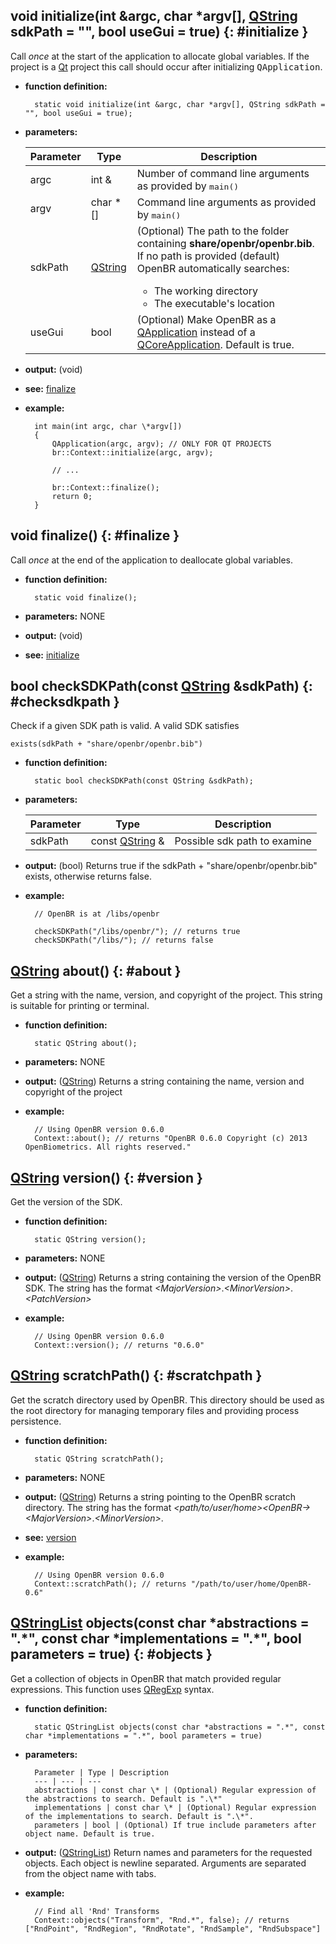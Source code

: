 ## void initialize(int &argc, char \*argv[], [QString][QString] sdkPath = "", bool useGui = true) {: #initialize }

Call *once* at the start of the application to allocate global variables. If the project is a [Qt][Qt] project this call should occur after initializing <tt>QApplication</tt>.

* **function definition:**

        static void initialize(int &argc, char *argv[], QString sdkPath = "", bool useGui = true);

* **parameters:**

    Parameter | Type | Description
    --- | --- | ---
    argc | int & | Number of command line arguments as provided by <tt>main()</tt>
    argv | char * [] | Command line arguments as provided by <tt>main()</tt>
    sdkPath | [QString][QString] | (Optional) The path to the folder containing **share/openbr/openbr.bib**. If no path is provided (default) OpenBR automatically searches: <ul> <li>The working directory</li> <li>The executable's location</li> </ul>
    useGui | bool | (Optional) Make OpenBR as a [QApplication][QApplication] instead of a [QCoreApplication][QCoreApplication]. Default is true.

* **output:** (void)
* **see:** [finalize](#finalize)
* **example:**

        int main(int argc, char \*argv[])
        {
            QApplication(argc, argv); // ONLY FOR QT PROJECTS
            br::Context::initialize(argc, argv);

            // ...

            br::Context::finalize();
            return 0;
        }

## void finalize() {: #finalize }

Call *once* at the end of the application to deallocate global variables.

* **function definition:**

        static void finalize();

* **parameters:** NONE
* **output:** (void)
* **see:** [initialize](#initialize)


## bool checkSDKPath(const [QString][QString] &sdkPath) {: #checksdkpath }

Check if a given SDK path is valid. A valid SDK satisfies

    exists(sdkPath + "share/openbr/openbr.bib")

* **function definition:**

        static bool checkSDKPath(const QString &sdkPath);

* **parameters:**

    Parameter | Type | Description
    --- | --- | ---
    sdkPath | const [QString][QString] & | Possible sdk path to examine

* **output:** (bool) Returns true if the sdkPath + "share/openbr/openbr.bib" exists, otherwise returns false.
* **example:**

        // OpenBR is at /libs/openbr

        checkSDKPath("/libs/openbr/"); // returns true
        checkSDKPath("/libs/"); // returns false

## [QString][QString] about() {: #about }

Get a string with the name, version, and copyright of the project. This string is suitable for printing or terminal.

* **function definition:**

        static QString about();

* **parameters:** NONE
* **output:** ([QString][QString]) Returns a string containing the name, version and copyright of the project
* **example:**

        // Using OpenBR version 0.6.0
        Context::about(); // returns "OpenBR 0.6.0 Copyright (c) 2013 OpenBiometrics. All rights reserved."

## [QString][QString] version() {: #version }

Get the version of the SDK.

* **function definition:**

        static QString version();

* **parameters:** NONE
* **output:** ([QString][QString]) Returns a string containing the version of the OpenBR SDK. The string has the format *<MajorVersion\>*\.*<MinorVersion\>*\.*<PatchVersion\>*
* **example:**

        // Using OpenBR version 0.6.0
        Context::version(); // returns "0.6.0"

## [QString][QString] scratchPath() {: #scratchpath }

Get the scratch directory used by OpenBR. This directory should be used as the root directory for managing temporary files and providing process persistence.

* **function definition:**

        static QString scratchPath();

* **parameters:** NONE
* **output:** ([QString][QString]) Returns a string pointing to the OpenBR scratch directory. The string has the format *<path/to/user/home\><OpenBR-\><MajorVersion\>*\.*<MinorVersion\>*.
* **see:** [version](#version)
* **example:**

        // Using OpenBR version 0.6.0
        Context::scratchPath(); // returns "/path/to/user/home/OpenBR-0.6"

## [QStringList][QStringList] objects(const char \*abstractions = ".\*", const char \*implementations = ".\*", bool parameters = true) {: #objects }

Get a collection of objects in OpenBR that match provided regular expressions. This function uses [QRegExp][QRegExp] syntax.

* **function definition:**

        static QStringList objects(const char *abstractions = ".*", const char *implementations = ".*", bool parameters = true)

* **parameters:**

        Parameter | Type | Description
        --- | --- | ---
        abstractions | const char \* | (Optional) Regular expression of the abstractions to search. Default is ".\*"
        implementations | const char \* | (Optional) Regular expression of the implementations to search. Default is ".\*".
        parameters | bool | (Optional) If true include parameters after object name. Default is true.

* **output:** ([QStringList][QStringList]) Return names and parameters for the requested objects. Each object is newline separated. Arguments are separated from the object name with tabs.
* **example:**

        // Find all 'Rnd' Transforms
        Context::objects("Transform", "Rnd.*", false); // returns ["RndPoint", "RndRegion", "RndRotate", "RndSample", "RndSubspace"]

<!-- Links -->
[Qt]: http://qt-project.org/ "Qt"
[QApplication]: http://doc.qt.io/qt-5/qapplication.html "QApplication"
[QCoreApplication]: http://doc.qt.io/qt-5/qcoreapplication.html "QCoreApplication"

[QRegExp]: http://doc.qt.io/qt-5/QRegExp.html "QRegExp"

[QString]: http://doc.qt.io/qt-5/QString.html "QString"
[QStringList]: http://doc.qt.io/qt-5/qstringlist.html "QStringList"
